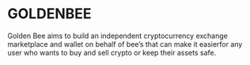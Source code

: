 # GOLDENBEE
Golden Bee aims to build an independent cryptocurrency exchange marketplace and wallet on behalf of bee’s that can make it easierfor any user who wants to buy and sell crypto or keep their assets safe.
